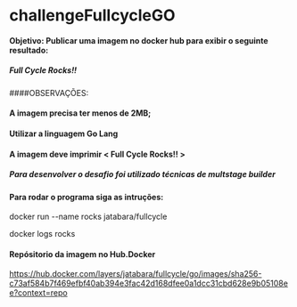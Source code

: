 # challengeFullcycleGO

#### Objetivo: Publicar uma imagem no docker hub para exibir o seguinte resultado:
##### Full Cycle Rocks!!
####OBSERVAÇÕES:
#### A imagem precisa ter menos de 2MB;
#### Utilizar a linguagem Go Lang
#### A imagem deve imprimir < Full Cycle Rocks!! >


##### Para desenvolver o desafio foi utilizado técnicas de multstage builder

#### Para rodar o programa siga as intruções:

docker run --name rocks jatabara/fullcycle

docker logs rocks

#### Repósitorio da imagem no Hub.Docker

https://hub.docker.com/layers/jatabara/fullcycle/go/images/sha256-c73af584b7f469efbf40ab394e3fac42d168dfee0a1dcc31cbd628e9b05108ee?context=repo

